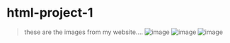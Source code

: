 # html-project-1
>these are the images from my website....
![image](https://github.com/ZERO-077/html-project-1/assets/149463620/29feb5c9-456a-4c5c-9f28-5cc245b57ef5)
![image](https://github.com/ZERO-077/html-project-1/assets/149463620/8e7bf189-8feb-41b9-aeae-20c759f84119)
![image](https://github.com/ZERO-077/html-project-1/assets/149463620/88525b7d-6d3c-4f54-98a7-fdd4edd938df)
